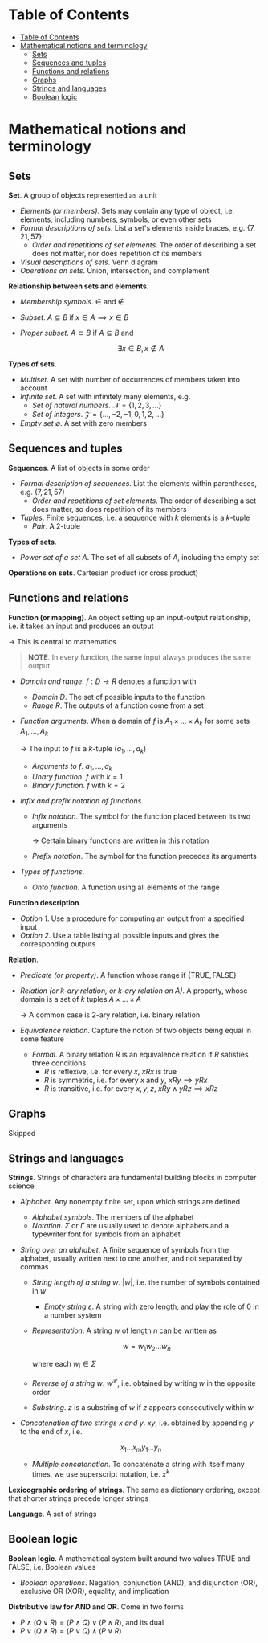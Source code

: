 <!-- TOC titleSize:1 tabSpaces:2 depthFrom:1 depthTo:6 withLinks:1 updateOnSave:1 orderedList:0 skip:0 title:1 charForUnorderedList:* -->
# Table of Contents
- [Table of Contents](#table-of-contents)
- [Mathematical notions and terminology](#mathematical-notions-and-terminology)
  - [Sets](#sets)
  - [Sequences and tuples](#sequences-and-tuples)
  - [Functions and relations](#functions-and-relations)
  - [Graphs](#graphs)
  - [Strings and languages](#strings-and-languages)
  - [Boolean logic](#boolean-logic)
<!-- /TOC -->

# Mathematical notions and terminology
## Sets
**Set**. A group of objects represented as a unit
* *Elements (or members)*. Sets may contain any type of object, i.e. elements, including numbers, symbols, or even other sets
* *Formal descriptions of sets*. List a set's elements inside braces, e.g. $\{7, 21, 57\}$
    * *Order and repetitions of set elements*. The order of describing a set does not matter, nor does repetition of its members
* *Visual descriptions of sets*. Venn diagram
* *Operations on sets*. Union, intersection, and complement

**Relationship between sets and elements**.
* *Membership symbols*. $\in$ and $\notin$
* *Subset*. $A \subseteq B$ if $x\in A\implies x\in B$
* *Proper subset*. $A\subset B$ if $A\subseteq B$ and

    $$\exists x\in B, x\notin A$$

**Types of sets**.
* *Multiset*. A set with number of occurrences of members taken into account
* *Infinite set*. A set with infinitely many elements, e.g.
    * *Set of natural numbers*. $\mathcal{N}=\{1,2,3,\dots\}$
    * *Set of integers*. $\mathcal{Z}=\{\dots,-2,-1,0,1,2,\dots\}$
* *Empty set $\emptyset$*. A set with zero members

## Sequences and tuples
**Sequences**. A list of objects in some order
* *Formal description of sequences*. List the elements within parentheses, e.g. $(7, 21, 57)$
    * *Order and repetitions of set elements*. The order of describing a set does matter, so does repetition of its members
* *Tuples*. Finite sequences, i.e. a sequence with $k$ elements is a $k$-tuple
    * *Pair*. A 2-tuple

**Types of sets**.
* *Power set of a set $A$*. The set of all subsets of $A$, including the empty set

**Operations on sets**. Cartesian product (or cross product)

## Functions and relations
**Function (or mapping)**. An object setting up an input-output relationship, i.e. it takes an input and produces an output

$\to$ This is central to mathematics

>**NOTE**. In every function, the same input always produces the same output

* *Domain and range*. $f:D\to R$ denotes a function with
    * *Domain $D$*. The set of possible inputs to the function
    * *Range $R$*. The outputs of a function come from a set
* *Function arguments*. When a domain of $f$ is $A_1 \times\dots\times A_k$ for some sets $A_1,\dots,A_k$

    $\to$ The input to $f$ is a $k$-tuple $(a_1,\dots,a_k)$
    * *Arguments to $f$*. $a_1,\dots,a_k$
    * *Unary function*. $f$ with $k=1$
    * *Binary function*. $f$ with $k=2$
* *Infix and prefix notation of functions*.
    * *Infix notation*. The symbol for the function placed between its two arguments
        
        $\to$ Certain binary functions are written in this notation
    * *Prefix notation*. The symbol for the function precedes its arguments
* *Types of functions*.
    * *Onto function*. A function using all elements of the range

**Function description**.
* *Option 1*. Use a procedure for computing an output from a specified input
* *Option 2*. Use a table listing all possible inputs and gives the corresponding outputs

**Relation**.
* *Predicate (or property)*. A function whose range if $\{\text{TRUE}, \text{FALSE}\}$
* *Relation (or $k$-ary relation, or $k$-ary relation on $A$)*. A property, whose domain is a set of $k$ tuples $A\times \dots\times A$
    
    $\to$ A common case is 2-ary relation, i.e. binary relation
* *Equivalence relation*. Capture the notion of two objects being equal in some feature
    * *Formal*. A binary relation $R$ is an equivalence relation if $R$ satisfies three conditions
        * $R$ is reflexive, i.e. for every $x$, $xRx$ is true
        * $R$ is symmetric, i.e. for every $x$ and $y$, $xRy \implies yRx$
        * $R$ is transitive, i.e. for every $x,y,z$, $xRy\land yRz\implies xRz$

## Graphs
Skipped

## Strings and languages
**Strings**. Strings of characters are fundamental building blocks in computer science
* *Alphabet*. Any nonempty finite set, upon which strings are defined
    * *Alphabet symbols*. The members of the alphabet
    * *Notation*. $\Sigma$ or $\Gamma$ are usually used to denote alphabets and a typewriter font for symbols from an alphabet
* *String over an alphabet*. A finite sequence of symbols from the alphabet, usually written next to one another, and not separated by commas
    * *String length of a string $w$*. $|w|$, i.e. the number of symbols contained in $w$
        * *Empty string $\varepsilon$*. A string with zero length, and play the role of $0$ in a number system
    * *Representation*. A string $w$ of length $n$ can be written as

        $$w=w_1 w_2 \dots w_n$$

        where each $w_i\in\Sigma$
    
    * *Reverse of a string $w$*. $w^\mathcal{R}$, i.e. obtained by writing $w$ in the opposite order
    * *Substring*. $z$ is a substring of $w$ if $z$ appears consecutively within $w$
* *Concatenation of two strings $x$ and $y$*. $xy$, i.e. obtained by appending $y$ to the end of $x$, i.e.

    $$x_1\dots x_m y_1\dots y_n$$

    * *Multiple concatenation*. To concatenate a string with itself many times, we use superscript notation, i.e. $x^k$

**Lexicographic ordering of strings**. The same as dictionary ordering, except that shorter strings precede longer strings

**Language**. A set of strings

## Boolean logic
**Boolean logic**. A mathematical system built around two values $\text{TRUE}$ and $\text{FALSE}$, i.e. Boolean values
* *Boolean operations*. Negation, conjunction (AND), and disjunction (OR), exclusive OR (XOR), equality, and implication

**Distributive law for AND and OR**. Come in two forms
* $P\land (Q\lor R) = (P\land Q)\lor (P\land R)$, and its dual
* $P\lor (Q\land R) = (P\lor Q)\land (P\lor R)$